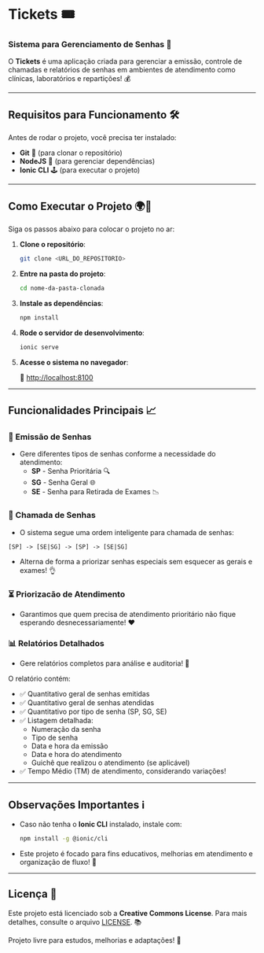 # Tickets 🎟️

### Sistema para Gerenciamento de Senhas 🏥

O **Tickets** é uma aplicação criada para gerenciar a emissão, controle de chamadas e relatórios de senhas em ambientes de atendimento como clínicas, laboratórios e repartições! 💰

---

## Requisitos para Funcionamento 🛠️

Antes de rodar o projeto, você precisa ter instalado:

- **Git** 💾 (para clonar o repositório)
- **NodeJS** 🧵 (para gerenciar dependências)
- **Ionic CLI** 🕹️ (para executar o projeto)

---

## Como Executar o Projeto 🌍🔄

Siga os passos abaixo para colocar o projeto no ar:

1. **Clone o repositório**:
   ```bash
   git clone <URL_DO_REPOSITORIO>
   ```

2. **Entre na pasta do projeto**:
   ```bash
   cd nome-da-pasta-clonada
   ```

3. **Instale as dependências**:
   ```bash
   npm install
   ```

4. **Rode o servidor de desenvolvimento**:
   ```bash
   ionic serve
   ```

5. **Acesse o sistema no navegador**:
   
   🔗 [http://localhost:8100](http://localhost:8100)

---

## Funcionalidades Principais 📈

### 📅 Emissão de Senhas

- Gere diferentes tipos de senhas conforme a necessidade do atendimento:
  - **SP** - Senha Prioritária 🔍
  - **SG** - Senha Geral 🌐
  - **SE** - Senha para Retirada de Exames 📉

### 🔁 Chamada de Senhas

- O sistema segue uma ordem inteligente para chamada de senhas:

```
[SP] -> [SE|SG] -> [SP] -> [SE|SG]
```

- Alterna de forma a priorizar senhas especiais sem esquecer as gerais e exames! 👌

### ⏳ Priorizacão de Atendimento

- Garantimos que quem precisa de atendimento prioritário não fique esperando desnecessariamente! ❤️

### 📊 Relatórios Detalhados

- Gere relatórios completos para análise e auditoria! 📄

O relatório contém:

- ✅ Quantitativo geral de senhas emitidas
- ✅ Quantitativo geral de senhas atendidas
- ✅ Quantitativo por tipo de senha (SP, SG, SE)
- ✅ Listagem detalhada:
  - Numeração da senha
  - Tipo de senha
  - Data e hora da emissão
  - Data e hora do atendimento
  - Guichê que realizou o atendimento (se aplicável)
- ✅ Tempo Médio (TM) de atendimento, considerando variações!

---

## Observações Importantes ℹ️

- Caso não tenha o **Ionic CLI** instalado, instale com:

  ```bash
  npm install -g @ionic/cli
  ```

- Este projeto é focado para fins educativos, melhorias em atendimento e organização de fluxo! 🌟

---

## Licença 📜

Este projeto está licenciado sob a **Creative Commons License**. Para mais detalhes, consulte o arquivo [LICENSE](./LICENSE). 📚

Projeto livre para estudos, melhorias e adaptações! 🚀


